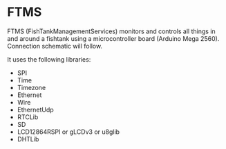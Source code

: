 FTMS
====

FTMS (FishTankManagementServices) monitors and controls all things in and around a fishtank using a microcontroller board (Arduino Mega 2560).
Connection schematic will follow.

It uses the following libraries:
- SPI
- Time
- Timezone
- Ethernet
- Wire
- EthernetUdp
- RTCLib
- SD
- LCD12864RSPI or gLCDv3 or u8glib
- DHTLib
